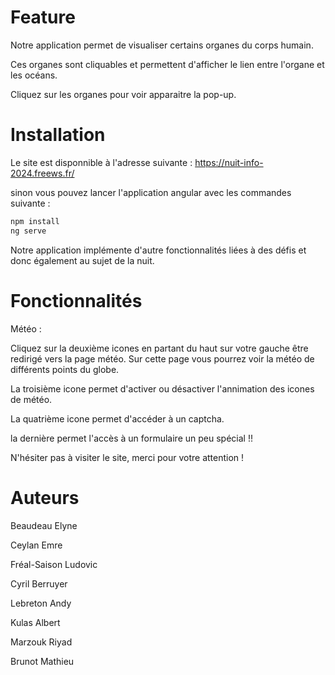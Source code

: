 # Feature

Notre application permet de visualiser certains organes du corps humain.

Ces organes sont cliquables et permettent d'afficher le lien entre l'organe et les océans.

Cliquez sur les organes pour voir apparaitre la pop-up.


# Installation

Le site est disponnible à l'adresse suivante : https://nuit-info-2024.freews.fr/

sinon vous pouvez lancer l'application angular avec les commandes suivante :
`````bash
npm install 
ng serve
`````

Notre application implémente d'autre fonctionnalités liées à des défis et donc également au sujet de la nuit.

# Fonctionnalités

Météo :

Cliquez sur la deuxième icones en partant du haut sur votre gauche être redirigé vers la page météo.
Sur cette page vous pourrez voir la météo de différents points du globe.

La troisième icone permet d'activer ou désactiver l'annimation des icones de météo.

La quatrième icone permet d'accéder à un captcha.

la dernière permet l'accès à un formulaire un peu spécial !!

N'hésiter pas à visiter le site, merci pour votre attention !

# Auteurs

Beaudeau Elyne

Ceylan Emre

Fréal-Saison Ludovic

Cyril Berruyer

Lebreton Andy

Kulas Albert

Marzouk Riyad 

Brunot Mathieu
